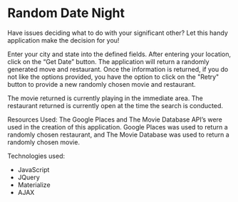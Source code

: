 <h1>Random Date Night</h1>

Have issues deciding what to do with your significant other?  Let this handy application make the decision for you!

Enter your city and state into the defined fields.  After entering your location, click on the “Get Date” button.  The application will return a randomly generated move and restaurant.  Once the information is returned, if you do not like the options provided, you have the option to click on the "Retry" button to provide a new randomly chosen movie and restaurant.

The movie returned is currently playing in the immediate area.  The restaurant returned is currently open at the time the search is conducted.

Resources Used:
The Google Places and The Movie Database API’s were used in the creation of this application.  Google Places was used to return a randomly chosen restaurant, and The Movie Database was used to return a randomly chosen movie.


Technologies used:
* JavaScript
* JQuery
* Materialize
* AJAX

